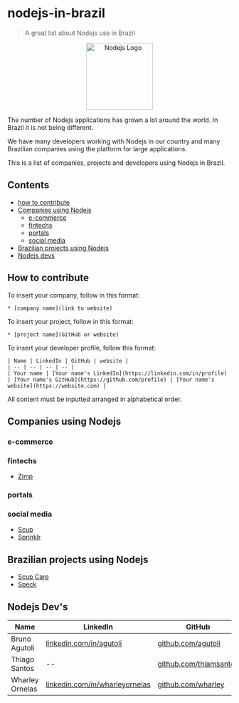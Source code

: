 # nodejs-in-brazil

> A great list about Nodejs use in Brazil

<p align="center">
  <img src="https://github.com/woliveiras/nodejs-in-brazil/blob/master/assets/logo-hexagon.png?raw=true" alt="Nodejs Logo" title="Nodejs Logo" width="150px">
</p>

The number of Nodejs applications has grown a lot around the world. In Brazil it is not being different.

We have many developers working with Nodejs in our country and many Brazilian companies using the platform for large applications.

This is a list of companies, projects and developers using Nodejs in Brazil.

## Contents

* [how to contribute](#how-to-contribute)
* [Companies using Nodejs](#companies-using-nodejs)
  * [e-commerce](#e-commerce)
  * [fintechs](#fintechs)
  * [portals](#portals)
  * [social media](#social-media)
* [Brazilian projects using Nodejs](#brazilian-projects-using-nodejs)
* [Nodejs devs](#nodejs-devs)

## How to contribute

To insert your company, follow in this format:

```
* [company name](link to website)
```

To insert your project, follow in this format:

```
* [project name](GitHub or website)
```

To insert your developer profile, follow this format:

```
| Name | LinkedIn | GitHub | website |
| -- | -- | -- | -- |
| Your name | [Your name's LinkedIn](https://linkedin.com/in/profile) | [Your name's GitHub](https://github.com/profile) | [Your name's website](https://website.com) |
```

All content must be inputted arranged in alphabetical order.

## Companies using Nodejs

### e-commerce

### fintechs

* [Zimp](https://zimp.me)

### portals

### social media

* [Scup](https://www.scup.com/pt/)
* [Sprinklr](https://www.sprinklr.com/pt-br/)

## Brazilian projects using Nodejs

* [Scup Care](https://www.scup.com/en/)
* [Speck](https://github.com/scup/speck)

## Nodejs Dev's

| Name | LinkedIn | GitHub | website |
|------|----------|--------|---------|
| Bruno Agutoli | [linkedin.com/in/agutoli](https://www.linkedin.com/in/agutoli/) | [github.com/agutoli](https://github.com/agutoli) | -- |
| Thiago Santos | -- | [github.com/thiamsantos](https://github.com/thiamsantos) | -- |
| Wharley Ornelas | [linkedin.com/in/wharleyornelas](https://www.linkedin.com/in/wharley-ornelas-da-rocha-65420932/) | [github.com/wharley](https://github.com/wharley) | [wharleyornelas](http://wharleyornelas.com) |
